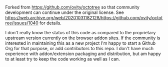 Forked from https://github.com/ovity/octotree so that community development can
continue under the original license. See
https://web.archive.org/web/20201031182128/https://github.com/ovity/octotree/issues/1040
for details.

I don't really know the status of this code as compared to the proprietary
upstream version currently on the browser addon sites. If the community is
interested in maintaining this as a new project I'm happy to start a Github Org
for that purpose, or add contributors to this repo. I don't have much experience
with addon/extension packaging and distribution, but am happy to at least try to
keep the code working as well as I can.
